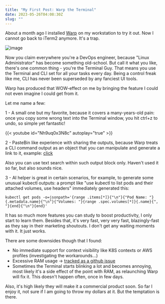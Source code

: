 ```yaml
---
title: "My First Post: Warp the Terminal"
date: 2023-05-26T04:08:30Z
slug: ""
---
```


About a month ago I installed [Warp](https://www.warp.dev/) on my workstation to try it out. Now I cannot go back to iTerm2 anymore. It's a trap.

![image](/01-warp-image.jpg)

Now you claim everywhere you're a DevOps engineer, because "Linux Administrator" has become something old-school. But call it what you like, there's one common thing - you're the Terminal Guy. That means you use the Terminal and CLI set for all your tasks every day. Being a control freak like me, CLI has never been superseded by any fanciest UI tools.

Warp has produced that WOW-effect on me by bringing the feature I could not even imagine I could get from it.

Let me name a few:

1 - A small one but my favorite, because it covers a many-years-old pain: once you copy some wrong text into the Terminal window, you hit ctrl+z to undo, so simple yet fantastic!

{{< youtube id="Nh9uq0x3N8c" autoplay="true" >}}

2 - PasteBin like experience with sharing the outputs, because Warp treats a CLI command output as an object that you can manipulate and generate a link to it, example: [click](https://app.warp.dev/block/Vsy0PXZpdrWfglobYv64HI)

Also you can use text search within such output block only. Haven't used it so far, but also sounds nice.

3 - AI helper is great in certain scenarios, for example, to generate some unusual kubectl outputs: a prompt like "use kubectl to list pods and their attached volumes, use headers" immediately generated this:

```kubectl get pods -o=jsonpath='{range .items[*]}{"\n"}{"Pod Name: "}{.metadata.name}{"\n"}{"Volumes: "}{range .spec.volumes[*]}{.name}{", "}{end}{"\n"}{end}'```

It has so much more features you can study to boost productivity, I only start to learn them.
Besides that, it's very fast, very very fast, blazingly-fast as they say in their marketing shoutouts. I don't get any waiting moments with it. It just works.

There are some downsides though that I found:

* No immediate support for context visibility like K8S contexts or AWS profiles (investigating the workarounds...)
* Excessive RAM usage -> [tracked as a github issue](https://github.com/warpdotdev/Warp/issues/2611#issuecomment-1557370822)
* Sometimes the Terminal starts blinking a lot and becomes annoying, most likely it's a side effect of the point with RAM, as relaunching Warp will fix it. This doesn't happen often, once in few days.

Also, it's high likely they will make it a commercial product soon. So far I enjoy it, not sure if I am going to throw my dollars at it. But the temptation is there.
